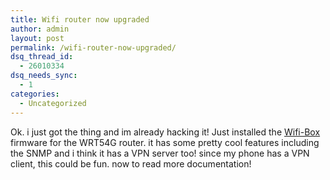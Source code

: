 ```yaml
---
title: Wifi router now upgraded
author: admin
layout: post
permalink: /wifi-router-now-upgraded/
dsq_thread_id:
  - 26010334
dsq_needs_sync:
  - 1
categories:
  - Uncategorized
---
```

Ok. i just got the thing and im already hacking it! Just installed the [Wifi-Box][1] firmware for the WRT54G router. it has some pretty cool features including the SNMP and i think it has a VPN server too! since my phone has a VPN client, this could be fun. now to read more documentation!

 [1]: http://sourceforge.net/projects/wifi-box